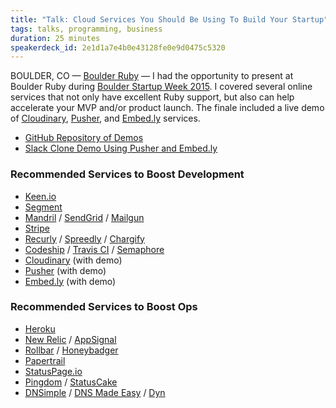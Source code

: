 ```yaml
---
title: "Talk: Cloud Services You Should Be Using To Build Your Startup"
tags: talks, programming, business
duration: 25 minutes
speakerdeck_id: 2e1d1a7e4b0e43128fe0e9d0475c5320
---
```

BOULDER, CO &mdash; [Boulder Ruby][location] &mdash; I had the opportunity to present at Boulder Ruby during [Boulder Startup Week 2015](http://boulder.startupweek.co/). I covered several online services that not only have excellent Ruby support, but also can help accelerate your MVP and/or product launch. The finale included a live demo of [Cloudinary](http://cloudinary.com/), [Pusher](https://pusher.com/), and [Embed.ly](http://embed.ly/) services.

* [GitHub Repository of Demos](https://github.com/rmm5t/boulderruby-startupweek)
* [Slack Clone Demo Using Pusher and Embed.ly](http://boulderruby-startupweek.herokuapp.com/)

[location]: http://www.meetup.com/boulder_ruby_group/events/221392650/

### Recommended Services to Boost Development

* [Keen.io](https://keen.io/)
* [Segment](https://segment.com/)
* [Mandril](https://mandrillapp.com/) / [SendGrid](https://sendgrid.com/) / [Mailgun](http://www.mailgun.com/)
* [Stripe](https://stripe.com/)
* [Recurly](https://recurly.com/) / [Spreedly](https://spreedly.com/) / [Chargify](https://www.chargify.com/)
* [Codeship](https://codeship.com/) / [Travis CI](https://travis-ci.com/) / [Semaphore](https://semaphoreci.com/)
* [Cloudinary](http://cloudinary.com/) (with demo)
* [Pusher](https://pusher.com/) (with demo)
* [Embed.ly](http://embed.ly/) (with demo)

### Recommended Services to Boost Ops

* [Heroku](https://www.heroku.com/)
* [New Relic](http://newrelic.com/) / [AppSignal](https://appsignal.com/)
* [Rollbar](https://rollbar.com/) / [Honeybadger](https://www.honeybadger.io/)
* [Papertrail](https://papertrailapp.com/)
* [StatusPage.io](https://www.statuspage.io/)
* [Pingdom](https://www.pingdom.com/) / [StatusCake](https://www.statuscake.com/)
* [DNSimple](https://dnsimple.com/r/fb212a64f8e1b6) / [DNS Made Easy](http://www.dnsmadeeasy.com/) / [Dyn](http://dyn.com/)
